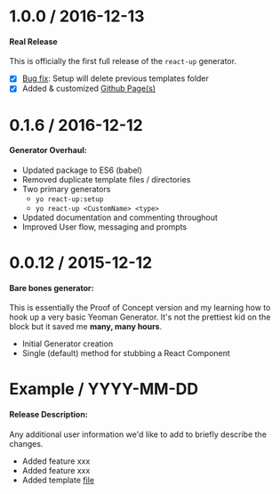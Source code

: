 1.0.0 / 2016-12-13
==================
#### Real Release
This is officially the first full release of the `react-up` generator.
- [x] [Bug fix](https://github.com/visormatt/generator-react-up/issues/5): Setup will delete previous templates folder
- [x] Added & customized [Github Page(s)](visormatt.github.io/generator-react-up)

0.1.6 / 2016-12-12
==================
#### Generator Overhaul:
* Updated package to ES6 (babel)
* Removed duplicate template files / directories
* Two primary generators
  - `yo react-up:setup`
  - `yo react-up <CustomName> <type>`
* Updated documentation and commenting throughout
* Improved User flow, messaging and prompts


0.0.12 / 2015-12-12
==================
#### Bare bones generator:
This is essentially the Proof of Concept version and my learning how to hook up a very basic Yeoman Generator. It's not the prettiest kid on the block but it saved me **many, many hours**.
* Initial Generator creation
* Single (default) method for stubbing a React Component


Example / YYYY-MM-DD
==================
#### Release Description:
Any additional user information we'd like to add to briefly describe the changes.
* Added feature xxx
* Added feature xxx
* Added template [file](/)
